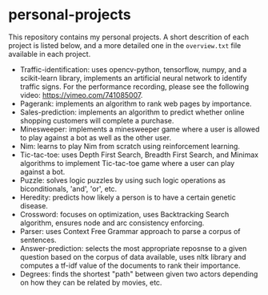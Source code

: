# personal-projects
This repository contains my personal projects. A short descrition of each project is listed below, and a more detailed one in the `overview.txt` file available in each project. 

- Traffic-identification: uses opencv-python, tensorflow, numpy, and a scikit-learn library, implements an artificial neural network to identify traffic signs. For the performance recording, please see the following video: https://vimeo.com/741085007.
- Pagerank: implements an algorithm to rank web pages by importance.
- Sales-prediction: implements an algorithm to predict whether online shopping customers will complete a purchase.
- Minesweeper: implements a minesweeper game where a user is allowed to play against a bot as well as the other user.
- Nim: learns to play Nim from scratch using reinforcement learning.
- Tic-tac-toe: uses Depth First Search, Breadth First Search, and Minimax algorithms to implement Tic-tac-toe game where a user can play against a bot.
- Puzzle: solves logic puzzles by using such logic operations as biconditionals, 'and', 'or', etc. 
- Heredity: predicts how likely a person is to have a certain genetic disease.
- Crossword: focuses on optimization, uses Backtracking Search algorithm, ensures node and arc consistency enforcing.
- Parser: uses Context Free Grammar approach to parse a corpus of sentences.
- Answer-prediction: selects the most appropriate reposnse to a given question based on the corpus of data available, uses nltk library and computes a tf-idf value of the documents to rank their importance.
- Degrees: finds the shortest "path" between given two actors depending on how they can be related by movies, etc.
